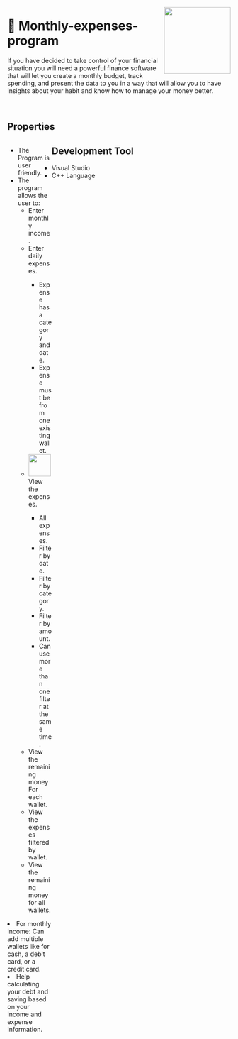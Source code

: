 <p><img align="right" src="https://ums.asu.edu.eg/images/logo.png" width="150" "></p>
<p><h1>📌 Monthly-expenses-program</h1></p>
 <p>If you have decided to take control of your financial situation you will need a powerful finance software that will let you create a monthly budget, track spending, and present the data to you in a way that will allow you to have insights about your habit and know how to manage your money better.</p><br/>
 <h2>Properties</h2>
<div style="float:left; width:100;">
<ul>
  <li>The Program is  user friendly.</li>
  <li>The program allows the user to: 
     <ul>
 <li>Enter monthly income.</li>
<li>Enter daily expenses.</li>
<ul>
<li> Expense has a category and date.</li>
<li>Expense must be from one existing wallet.</li>
 </ul>
<li><img src="https://img.icons8.com/material-outlined/24/000000/search--v2.png" width="50"/>View the expenses.</li>
<ul>
<li>All expenses.</li>
<li>Filter by date.</li>
<li>Filter by category.</li>
<li>Filter by amount.</li>
<li>Can use more than one filter at the same time.</li>
 </ul>
<li>View the remaining money For each wallet.</li>
<li>View the expenses filtered by wallet.</li>
<li>View the remaining money for all wallets.</li>
 
 </ul>
 </ul>
<li>For monthly income: Can add multiple wallets like for cash, a debit card, or a credit card.</li>
<li>Help calculating your debt and saving based on your income and expense information.</li>  
</ul></div> 
 
 <h2>Development Tool</h2>
 <ul>
 <li>Visual Studio</li>
 <li>C++ Language</li>
 </ul>
 


